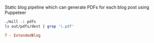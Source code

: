 Static blog pipeline which can generate PDFs for each blog post using Puppeteer

```bash
./mill -i pdfs
ls out/pdfs/dest | grep '\.pdf'
```


```diff
7 - ExtendedBlog
```